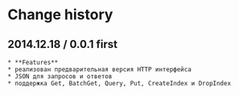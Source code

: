 # Change history

## 2014.12.18 / 0.0.1 first
    * **Features**
	* реализован предварительная версия HTTP интерфейса
	* JSON для запросов и ответов
	* поддержка Get, BatchGet, Query, Put, CreateIndex и DropIndex